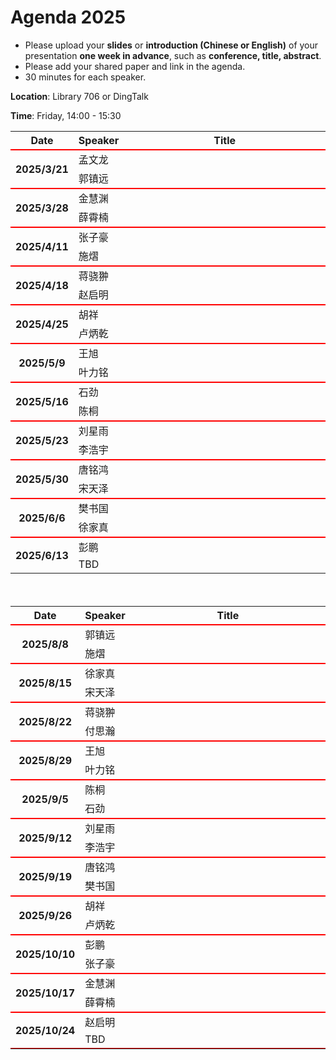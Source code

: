 

# Agenda  2025

- Please upload your **slides** or **introduction (Chinese or English)** of your presentation **one week in advance**, such as **conference, title, abstract**.
- Please add your shared paper and link in the agenda.
- 30 minutes for each speaker.


**Location**:   Library 706 or DingTalk

**Time**:   Friday, 14:00 - 15:30


<table>
<tr>
    <th> Date </th>
    <th> Speaker </th>
    <th style="width:600px;"> Title </th>
</tr>



<tr style="border-top:2px solid red;">
    <th rowspan=2> 2025/3/21 </th>
    <td> 孟文龙 </td>
    <td><a href=""> </a></td>
</tr>

<tr>
    <td> 郭镇远 </td>
    <td><a href="">  </a></td>
</tr>

<tr style="border-top:2px solid red;">
    <th rowspan=2> 2025/3/28 </th>
    <td> 金慧渊 </td>
    <td><a href=""> </a></td>
</tr>

<tr>
    <td> 薛霄楠 </td>
    <td><a href="">  </a></td>
</tr>
<tr style="border-top:2px solid red;">
    <th rowspan=2> 2025/4/11 </th>
    <td> 张子豪 </td>
    <td><a href=""> </a></td>
</tr>

<tr>
    <td> 施熠</td>
    <td><a href="">  </a></td>
</tr>
<tr style="border-top:2px solid red;">
    <th rowspan=2> 2025/4/18 </th>
    <td> 蒋骁翀 </td>
    <td><a href=""> </a></td>
</tr>

<tr>
    <td> 赵启明</td>
    <td><a href="">  </a></td>
</tr>
<tr style="border-top:2px solid red;">
    <th rowspan=2> 2025/4/25 </th>
    <td> 胡祥 </td>
    <td><a href=""> </a></td>
</tr>

<tr>
    <td> 卢炳乾 </td>
    <td><a href="">  </a></td>
</tr>
<tr style="border-top:2px solid red;">
    <th rowspan=2> 2025/5/9 </th>
    <td> 王旭 </td>
    <td><a href=""> </a></td>
</tr>

<tr>
    <td> 叶力铭</td>
    <td><a href="">  </a></td>
</tr>
<tr style="border-top:2px solid red;">
    <th rowspan=2> 2025/5/16 </th>
    <td> 石劲 </td>
    <td><a href=""> </a></td>
</tr>

<tr>
    <td>陈桐 </td>
    <td><a href="">  </a></td>
</tr>

<tr style="border-top:2px solid red;">
    <th rowspan=2> 2025/5/23 </th>
    <td> 刘星雨 </td>
    <td><a href=""> </a></td>
</tr>

<tr>
    <td> 李浩宇 </td>
    <td><a href="">  </a></td>
</tr>

<tr style="border-top:2px solid red;">
    <th rowspan=2> 2025/5/30 </th>
    <td> 唐铭鸿 </td>
    <td><a href=""> </a></td>
</tr>

<tr>
    <td> 宋天泽 </td>
    <td><a href="">  </a></td>
</tr>
<tr style="border-top:2px solid red;">
    <th rowspan=2> 2025/6/6 </th>
    <td> 樊书国 </td>
    <td><a href=""> </a></td>
</tr>

<tr>
    <td> 徐家真 </td>
    <td><a href="">  </a></td>
</tr>

<tr style="border-top:2px solid red;">
    <th rowspan=2> 2025/6/13 </th>
    <td> 彭鹏  </td>
    <td><a href=""> </a></td>
</tr>

<tr>
    <td> TBD </td>
    <td><a href="">  </a></td>
</tr>

<tr style="border-top:2px solid red;">



<table>
<tr>
    <th> Date </th>
    <th> Speaker </th>
    <th style="width:600px;"> Title </th>
</tr>

<tr style="border-top:2px solid red;">
    <th rowspan=2> 2025/8/8 </th>
    <td> 郭镇远 </td>
    <td><a href=""> </a></td>
</tr>

<tr>
    <td> 施熠 </td>
    <td><a href="">  </a></td>
</tr>

<tr style="border-top:2px solid red;">
    <th rowspan=2> 2025/8/15 </th>
    <td> 徐家真 </td>
    <td><a href=""> </a></td>
</tr>

<tr>
    <td> 宋天泽 </td>
    <td><a href="">  </a></td>
</tr>

　

<tr style="border-top:2px solid red;">
    <th rowspan=2> 2025/8/22 </th>
    <td> 蒋骁翀 </td>
    <td><a href=""> </a></td>
</tr>

<tr>
    <td> 付思瀚 </td>
    <td><a href="">  </a></td>
</tr>


<tr style="border-top:2px solid red;">
    <th rowspan=2> 2025/8/29 </th>
    <td> 王旭 </td>
    <td><a href=""> </a></td>
</tr>

<tr>
    <td> 叶力铭 </td>
    <td><a href="">  </a></td>
</tr>


<tr style="border-top:2px solid red;">
    <th rowspan=2> 2025/9/5 </th>
    <td>陈桐 </td>
    <td><a href=""> </a></td>
</tr>

<tr>
    <td> 石劲</td>
    <td><a href="">  </a></td>
</tr>


<tr style="border-top:2px solid red;">
    <th rowspan=2> 2025/9/12 </th>
    <td> 刘星雨</td>
    <td><a href=""> </a></td>
</tr>

<tr>
    <td>李浩宇 </td>
    <td><a href="">  </a></td>
</tr>

<tr style="border-top:2px solid red;">
    <th rowspan=2> 2025/9/19 </th>
    <td>唐铭鸿 </td>
    <td><a href=""> </a></td>
</tr>

<tr>
    <td>樊书国 </td>
    <td><a href="">  </a></td>
</tr>

<tr style="border-top:2px solid red;">
    <th rowspan=2> 2025/9/26 </th>
    <td> 胡祥</td>
    <td><a href=""> </a></td>
</tr>

<tr>
    <td> 卢炳乾 </td>
    <td><a href="">  </a></td>
</tr>

<tr style="border-top:2px solid red;">
    <th rowspan=2> 2025/10/10 </th>
    <td> 彭鹏</td>
    <td><a href=""> </a></td>
</tr>

<tr>
    <td> 张子豪</td>
    <td><a href="">  </a></td>
</tr>

<tr style="border-top:2px solid red;">
    <th rowspan=2> 2025/10/17 </th>
    <td> 金慧渊</td>
    <td><a href=""> </a></td>
</tr>

<tr>
    <td> 薛霄楠 </td>
    <td><a href="">  </a></td>
</tr>

<tr style="border-top:2px solid red;">
    <th rowspan=2> 2025/10/24 </th>
    <td> 赵启明</td>
    <td><a href=""> </a></td>
</tr>

<tr>
    <td> TBD </td>
    <td><a href="">  </a></td>
</tr>

<tr style="border-top:2px solid red;">



















